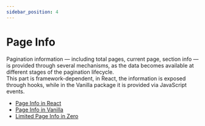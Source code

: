 ```yaml
---
sidebar_position: 4
---
```


# Page Info

Pagination information — including total pages, current page, section info — is provided through several mechanisms, as the data becomes available at different stages of the pagination lifecycle.  
This part is framework-dependent, in React, the information is exposed through hooks, while in the Vanilla package it is provided via JavaScript events.

- [Page Info in React](/react/page-info.md)
- [Page Info in Vanilla](/vanilla/page-info.md)
- [Limited Page Info in Zero](/vanilla/page-info.md#attribute-based)
